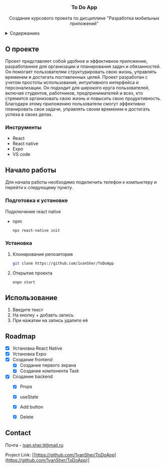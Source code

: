 <!-- PROJECT LOGO -->
<br />
<div align="center">
  
  <h3 align="center">To Do App</h3>

  <p align="center">
     Создание курсового проекта по дисциплине "Разработка мобильных приложений"
    <br />
  </p>
</div>



<!-- TABLE OF CONTENTS -->
<details>
  <summary>Содержаниеs</summary>
  <ol>
    <li>
      <a href="#">О проекте</a>
    </li>
    <ul>
        <li><a href="#">Инструменты</a></li>
      </ul>
    <li>
      <a href="#">Начало работы</a>
      <ul>
        <li><a href="#">Подготовка к установке</a></li>
        <li><a href="#">Установка</a></li>
      </ul>
    </li>
    <li><a href="#">Использование</a></li>
    <li><a href="#">Roadmap</a></li>
    <li><a href="#">Контакты</a></li>
  </ol>
</details>



<!-- ABOUT THE PROJECT -->
## О проекте

Проект представляет собой удобное и эффективное приложение, разработанное для организации и планирования задач и обязанностей. Он помогает пользователям структурировать свою жизнь, управлять временем и достигать поставленных целей.
Проект разработан с учетом простоты использования, интуитивного интерфейса и персонализации. Он подходит для широкого круга пользователей, включая студентов, работников, предпринимателей и всех, кто стремится организовать свою жизнь и повысить свою продуктивность. Благодаря этому приложению пользователи смогут эффективно планировать свои задачи, управлять своим временем и достигать успеха в своих делах.



### Инструменты

* React
* React native
* Expo
* VS code






<!-- GETTING STARTED -->
## Начало работы

Для начала работы необходимо подключить телефон к компьютеру и перейти к следующему пункту.

### Подготовка к установке

Подключение react native
* npm
  ```sh
  npx react-native init
  ```

### Установка

1. Клонирование репозитория
   ```sh
   git clone https://github.com/1vanSher/ToDoApp
   ```
2. Открытие проекта
   ```sh
   expo start
   ```





<!-- USAGE EXAMPLES -->
## Использование

1. Введите текст
2. На кнопку + добавть запись
3. При нажатии на запись удалите её




<!-- ROADMAP -->
## Roadmap

- [x] Установка React Native
- [x] Установка Expo
- [x] Создание frontend
    - [x] Создание первого экрана
    - [x] Создание компонента Task
- [x] Создание backend
    - [x] Props
    - [x] useState
    - [x] Add button
    - [x] Delete



<!-- CONTACT -->
## Contact

Почта - ivan.sher.it@mail.ru

Project Link: [[https://github.com/1vanSher/ToDoApp](https://github.com/1vanSher/ToDoApp)]






<!-- MARKDOWN LINKS & IMAGES -->
<!-- https://www.markdownguide.org/basic-syntax/#reference-style-links -->
[contributors-shield]: https://img.shields.io/github/contributors/othneildrew/Best-README-Template.svg?style=for-the-badge
[contributors-url]: https://github.com/othneildrew/Best-README-Template/graphs/contributors
[forks-shield]: https://img.shields.io/github/forks/othneildrew/Best-README-Template.svg?style=for-the-badge
[forks-url]: https://github.com/othneildrew/Best-README-Template/network/members
[stars-shield]: https://img.shields.io/github/stars/othneildrew/Best-README-Template.svg?style=for-the-badge
[stars-url]: https://github.com/othneildrew/Best-README-Template/stargazers
[issues-shield]: https://img.shields.io/github/issues/othneildrew/Best-README-Template.svg?style=for-the-badge
[issues-url]: https://github.com/othneildrew/Best-README-Template/issues
[license-shield]: https://img.shields.io/github/license/othneildrew/Best-README-Template.svg?style=for-the-badge
[license-url]: https://github.com/othneildrew/Best-README-Template/blob/master/LICENSE.txt
[linkedin-shield]: https://img.shields.io/badge/-LinkedIn-black.svg?style=for-the-badge&logo=linkedin&colorB=555
[linkedin-url]: https://linkedin.com/in/othneildrew
[product-screenshot]: images/screenshot.png
[Next.js]: https://img.shields.io/badge/next.js-000000?style=for-the-badge&logo=nextdotjs&logoColor=white
[Next-url]: https://nextjs.org/
[React.js]: https://img.shields.io/badge/React-20232A?style=for-the-badge&logo=react&logoColor=61DAFB
[React-url]: https://reactjs.org/
[Vue.js]: https://img.shields.io/badge/Vue.js-35495E?style=for-the-badge&logo=vuedotjs&logoColor=4FC08D
[Vue-url]: https://vuejs.org/
[Angular.io]: https://img.shields.io/badge/Angular-DD0031?style=for-the-badge&logo=angular&logoColor=white
[Angular-url]: https://angular.io/
[Svelte.dev]: https://img.shields.io/badge/Svelte-4A4A55?style=for-the-badge&logo=svelte&logoColor=FF3E00
[Svelte-url]: https://svelte.dev/
[Laravel.com]: https://img.shields.io/badge/Laravel-FF2D20?style=for-the-badge&logo=laravel&logoColor=white
[Laravel-url]: https://laravel.com
[Bootstrap.com]: https://img.shields.io/badge/Bootstrap-563D7C?style=for-the-badge&logo=bootstrap&logoColor=white
[Bootstrap-url]: https://getbootstrap.com
[JQuery.com]: https://img.shields.io/badge/jQuery-0769AD?style=for-the-badge&logo=jquery&logoColor=white
[JQuery-url]: https://jquery.com 
